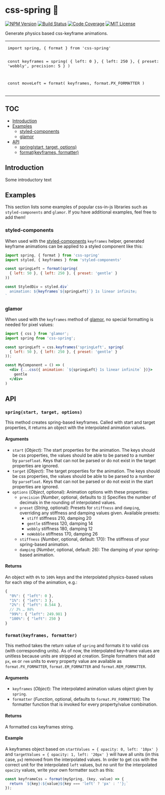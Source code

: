 # css-spring 🚀

[![NPM Version](https://img.shields.io/npm/v/css-spring.svg?style=flat&label=NPM%20Version)](http://npm.im/css-spring)
[![Build Status](https://img.shields.io/travis/codepunkt/css-spring.svg?style=flat&label=Build%20Status)](https://travis-ci.org/codepunkt/css-spring)
[![Code Coverage](https://img.shields.io/coveralls/codepunkt/css-spring.svg?style=flat&label=Code%20Coverage)](https://coveralls.io/github/codepunkt/css-spring?branch=master)
[![MIT License](https://img.shields.io/npm/l/css-spring.svg?style=flat&label=License)](http://opensource.org/licenses/MIT)

Generate physics based css-keyframe animations.

<table>
<tr>
<td>
   <pre lang="javascript">
import spring, { format } from 'css-spring'

const keyframes = spring(
  { left: 0 },
  { left: 250 },
  { preset: 'wobbly', precision: 5 }
)

const moveLeft = format(
  keyframes,
  format.PX_FORMATTER
)
   </pre>
</td>
<td>
  <img src="https://raw.githubusercontent.com/codepunkt/css-spring/master/example.gif" alt="css-spring example"/>
</td>
</tr>
</table>

## TOC

  - [Introduction](#introduction)
  - [Examples](#examples)
    - [styled-components](#styled-components)
    - [glamor](#glamor)
  - [API](#api)
    - [spring(start, target, options)](#springstart-target-options)
    - [format(keyframes, formatter)](#formatkeyframes-formatter)

## Introduction

Some introductory text

## Examples

This section lists some examples of popular css-in-js libraries such as `styled-components` and `glamor`. If you have additional examples, feel free to add them!

### styled-components

When used with the [styled-components](https://github.com/styled-components/styled-components) `keyframes` helper, generated keyframe animations can be applied to a styled component like this:

```javascript
import spring, { format } from 'css-spring'
import styled, { keyframes } from 'styled-components'

const springLeft = format(spring(
  { left: 50 }, { left: 250 }, { preset: 'gentle' }
))

const StyledDiv = styled.div`
  animation: ${keyframes`${springLeft}`} 1s linear infinite;
`
```

### glamor

When used with the `keyframes` method of [glamor](https://github.com/threepointone/glamor), no special formatting is needed for pixel values:

```jsx
import { css } from 'glamor';
import spring from 'css-spring';

const springLeft = css.keyframes('springLeft', spring(
  { left: 50 }, { left: 250 }, { preset: 'gentle' }
));

const MyComponent = () => (
  <div {...css({ animation: `${springLeft} 1s linear infinite` })}>
    gentle
  </div>
)
```

## API
### `spring(start, target, options)`

This method creates spring-based keyframes. Called with start and target properties, it returns an object with the interpolated animation values.

#### Arguments
  
  - `start` (_Object_): The start properties for the animation. The keys should be css properties, the values should be able to be parsed to a number by `parseFloat`. Keys that can not be parsed or do not exist in the target properties are ignored.
  - `target` (_Object_): The target properties for the animation. The keys should be css properties, the values should be able to be parsed to a number by `parseFloat`. Keys that can not be parsed or do not exist in the start properties are ignored.
  - `options` (_Object_, optional): Animation options with these properties:
    - `precision` (_Number_, optional, defaults to `3`) Specifies the number of decimals in the rounding of interpolated values.
    - `preset` (_String_, optional): Presets for `stiffness` and `damping`, overriding any stiffness and damping values given. Available presets:
      - `stiff` stiffness 210, damping 20
      - `gentle` stiffness 120, damping 14
      - `wobbly` stiffness 180, damping 12
      - `noWobble` stiffness 170, damping 26
    - `stiffness` (_Number_, optional, default: 170): The stiffness of your spring-based animation.
    - `damping` (_Number_, optional, default: 26): The damping of your spring-based animation.

#### Returns

An object with `0%` to `100%` keys and the interpolated physics-based values for each step of the animation, e.g.:

```javascript
{
  "0%": { "left": 0 },
  "1%": { "left": 3 },
  "2%": { "left": 8.544 },
  // 3% … 98%
  "99%": { "left": 249.981 }
  "100%": { "left": 250 }
}
```

### `format(keyframes, formatter)`

This method takes the return value of `spring` and formats it to valid css (with corresponding units). As of now, the interpolated key-frame values are unitless because units are stripped at creation. Simple formatters that add `px`, `em` or `rem` units to every property value are available as `format.PX_FORMATTER`, `format.EM_FORMATTER` and `format.REM_FORMATTER`.

#### Arguments

  - `keyframes` (_Object_): The interpolated animation values object given by `spring`.
  - `formatter` (_Function_, optional, defaults to `format.PX_FORMATTER`): The formatter function that is invoked for every property/value combination.

#### Returns

A formatted css keyframes string.

#### Example

A keyframes object based on `startValues = { opacity: 0, left: '10px' }` and `targetValues = { opacity: 1, left: '20px' }` will have all units (in this case, `px`) removed from the interpolated values. In order to get css with the correct unit for the interpolated `left` values, but no unit for the interpolated `opacity` values, write your own formatter such as this:

```javascript
const keyframeCss = format(mySpring, (key, value) => {
  return `${key}:${value}${key === 'left' ? 'px' : ''};`
});
```

